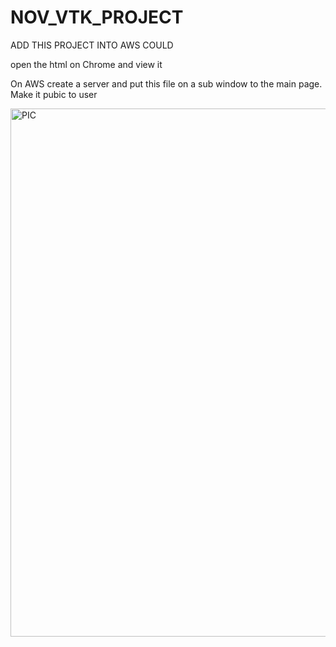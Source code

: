 # NOV_VTK_PROJECT
ADD THIS PROJECT INTO AWS COULD

open the html on Chrome and view it

On AWS create a server and put this file on a sub window to the main page. Make it pubic to user

<img width="845" alt="PIC" src="https://github.com/zcwang6/NOV_VTK_PROJECT/assets/30075449/902ac17d-a30e-4f91-8524-ece6e8c50ac3">


